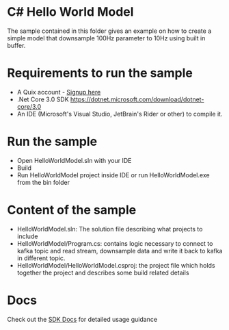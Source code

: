 # C# Hello World Model
The sample contained in this folder gives an example on how to create a simple model that downsample 100Hz parameter to 10Hz using built in buffer.

# Requirements to run the sample
- A Quix account - [Signup here](https://quix.ai/signup)
- .Net Core 3.0 SDK https://dotnet.microsoft.com/download/dotnet-core/3.0
- An IDE (Microsoft's Visual Studio, JetBrain's Rider or other) to compile it.

# Run the sample
- Open HelloWorldModel.sln with your IDE
- Build
- Run HelloWorldModel project inside IDE or run HelloWorldModel.exe from the bin folder

# Content of the sample
- HelloWorldModel.sln: The solution file describing what projects to include
- HelloWorldModel/Program.cs: contains logic necessary to connect to kafka topic and read stream, downsample data and write it back to kafka in different topic.
- HelloWorldModel/HelloWorldModel.csproj: the project file which holds together the project and describes some build related details

# Docs
Check out the [SDK Docs](https://quix.ai/docs/sdk/introduction.html) for detailed usage guidance
